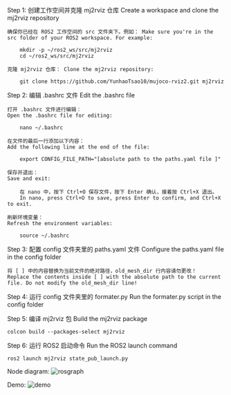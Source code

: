 Step 1: 创建工作空间并克隆 mj2rviz 仓库 Create a workspace and clone the mj2rviz repository

    确保你已经在 ROS2 工作空间的 src 文件夹下。例如： Make sure you're in the src folder of your ROS2 workspace. For example:
    
        mkdir -p ~/ros2_ws/src/mj2rviz
        cd ~/ros2_ws/src/mj2rviz
        
    克隆 mj2rviz 仓库： Clone the mj2rviz repository:
    
        git clone https://github.com/YunhaoTsao10/mujoco-rviz2.git mj2rviz

Step 2: 编辑 .bashrc 文件 Edit the .bashrc file

    打开 .bashrc 文件进行编辑：
    Open the .bashrc file for editing:

        nano ~/.bashrc  

    在文件的最后一行添加以下内容：
    Add the following line at the end of the file:

        export CONFIG_FILE_PATH="[absolute path to the paths.yaml file ]"

    保存并退出：
    Save and exit:
    
        在 nano 中，按下 Ctrl+O 保存文件，按下 Enter 确认，接着按 Ctrl+X 退出。
        In nano, press Ctrl+O to save, press Enter to confirm, and Ctrl+X to exit.
    
    刷新环境变量：
    Refresh the environment variables:

        source ~/.bashrc

Step 3: 配置 config 文件夹里的 paths.yaml 文件 Configure the paths.yaml file in the config folder

    将 [ ] 中的内容替换为当前文件的绝对路径，old_mesh_dir 行内容请勿更改！
    Replace the contents inside [ ] with the absolute path to the current file. Do not modify the old_mesh_dir line!

Step 4: 运行 config 文件夹里的 formater.py Run the formater.py script in the config folder

Step 5: 编译 mj2rviz 包 Build the mj2rviz package

    colcon build --packages-select mj2rviz

Step 6: 运行 ROS2 启动命令 Run the ROS2 launch command

    ros2 launch mj2rviz state_pub_launch.py

Node diagram:
    ![rosgraph](https://github.com/user-attachments/assets/e8f3aba1-f23f-4146-bda1-f0f6779cb85b)

Demo:
    ![demo](https://github.com/user-attachments/assets/6b5b5a60-3bc3-4cb6-b123-2d8a5c511551)






